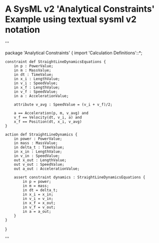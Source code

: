 # A SysML v2 'Analytical Constraints' Example using textual sysml v2 notation

'''

package 'Analytical Constraints' {
	import 'Calculation Definitions'::*;
	
	constraint def StraightLineDynamicsEquations {
		in p : PowerValue;
		in m : MassValue;
		in dt : TimeValue;
		in x_i : LengthValue;
		in v_i : SpeedValue;
		in x_f : LengthValue;
		in v_f : SpeedValue;
		in a : AccelerationValue;
	
		attribute v_avg : SpeedValue = (v_i + v_f)/2;
		
		a == Acceleration(p, m, v_avg) and
		v_f == Velocity(dt, v_i, a) and
		x_f == Position(dt, x_i, v_avg)
	}
	
	action def StraightLineDynamics {
		in power : PowerValue;
		in mass : MassValue;
		in delta_t : TimeValue;
		in x_in : LengthValue;
		in v_in : SpeedValue;
		out x_out : LengthValue;
		out v_out : SpeedValue;
		out a_out : AccelerationValue;
	
	    assert constraint dynamics : StraightLineDynamicsEquations {
			in p = power;
			in m = mass;
			in dt = delta_t;
			in x_i = x_in;
			in v_i = v_in;
			in x_f = x_out;
			in v_f = v_out;
			in a = a_out;
	    }
	}
}

'''

